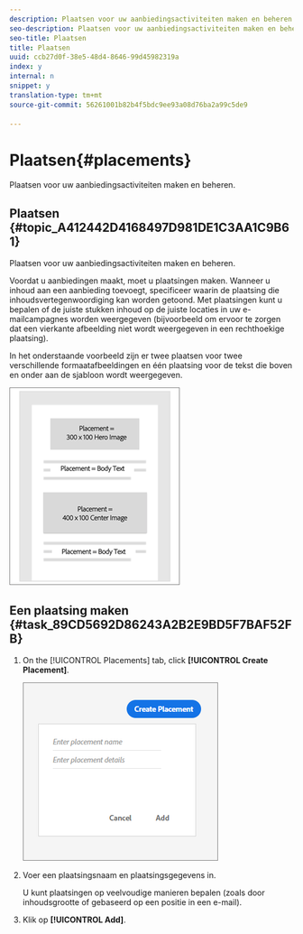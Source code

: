 ```yaml
---
description: Plaatsen voor uw aanbiedingsactiviteiten maken en beheren.
seo-description: Plaatsen voor uw aanbiedingsactiviteiten maken en beheren.
seo-title: Plaatsen
title: Plaatsen
uuid: ccb27d0f-38e5-48d4-8646-99d45982319a
index: y
internal: n
snippet: y
translation-type: tm+mt
source-git-commit: 56261001b82b4f5bdc9ee93a08d76ba2a99c5de9

---
```



# Plaatsen{#placements}

Plaatsen voor uw aanbiedingsactiviteiten maken en beheren.

## Plaatsen {#topic_A412442D4168497D981DE1C3AA1C9B61}

Plaatsen voor uw aanbiedingsactiviteiten maken en beheren.

Voordat u aanbiedingen maakt, moet u plaatsingen maken. Wanneer u inhoud aan een aanbieding toevoegt, specificeer waarin de plaatsing die inhoudsvertegenwoordiging kan worden getoond. Met plaatsingen kunt u bepalen of de juiste stukken inhoud op de juiste locaties in uw e-mailcampagnes worden weergegeven (bijvoorbeeld om ervoor te zorgen dat een vierkante afbeelding niet wordt weergegeven in een rechthoekige plaatsing).

In het onderstaande voorbeeld zijn er twee plaatsen voor twee verschillende formaatafbeeldingen en één plaatsing voor de tekst die boven en onder aan de sjabloon wordt weergegeven.

![](assets/placements.png)

## Een plaatsing maken {#task_89CD5692D86243A2B2E9BD5F7BAF52FB}

1. On the [!UICONTROL Placements] tab, click **[!UICONTROL Create Placement]**.

   ![](assets/create-placement.png)

1. Voer een plaatsingsnaam en plaatsingsgegevens in.

   U kunt plaatsingen op veelvoudige manieren bepalen (zoals door inhoudsgrootte of gebaseerd op een positie in een e-mail).

1. Klik op **[!UICONTROL Add]**.
